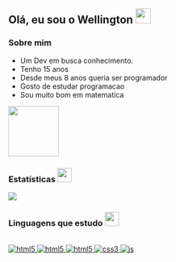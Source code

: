 ## Olá, eu sou o Wellington <img src="https://images.emojiterra.com/google/noto-emoji/animated-emoji/1f44b.gif" width="30"/>

### Sobre mim

<ul>
<li>Um Dev em busca conhecimento.
<li>Tenho 15 anos
<li>Desde meus 8 anos queria ser programador
<li>Gosto de estudar programacao
<li>Sou muito bom em matematica
</ul>

<img src="https://github.com/user-attachments/assets/4dcd0176-fe96-4ab1-bf10-936d5f1ec1de" width="100"/>

### Estatísticas <img src="https://github.com/user-attachments/assets/d69da7fa-5a46-47e9-938a-30074535aa8e" width="28">

![](https://github-widgetbox.vercel.app/api/profile?username=kittz1n&data=followers,repositories,stars,commits&theme=midnight)

### Linguagens que estudo <img src="https://cdn-icons-png.flaticon.com/512/2232/2232688.png" width="28">

<div style="display: inline_block"><br/>
  <a href="https://www.python.org"> <img aling="center" alt="html5" src="https://img.shields.io/badge/PYTHON-0D1117?style=for-the-badge&logo=python&logoColor=3776AB"/> </a>
  <a href="https://dotnet.microsoft.com/pt-br/download/dotnet/8.0"> <img aling="center" alt="html5" src="https://img.shields.io/badge/SHARP-0D1117?style=for-the-badge&logo=C&logoColor=AF69CD"/> </a>
  <a href="https://code.visualstudio.com/docs/languages/html"> <img aling="center" alt="html5" src="https://img.shields.io/badge/HTML5-0D1117?style=for-the-badge&logo=html5&logoColor=E34F26"/> </a>
  <a href="https://code.visualstudio.com/docs/languages/css"> <img aling="center" alt="css3" src="https://img.shields.io/badge/CSS3-0D1117?style=for-the-badge&logo=css3&logoColor=1572B6"/> </a>
  <a href="https://code.visualstudio.com/docs/languages/javascript"> <img aling="center" alt="js" src="https://img.shields.io/badge/JAVASCRIPT-0D1117?style=for-the-badge&logo=javascript&logoColor=EFD81D"/> </a>
</div> <br/>
